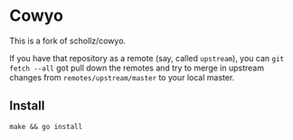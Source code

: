 # Cowyo

This is a fork of schollz/cowyo.

If you have that repository as a remote (say, called `upstream`), you can `git fetch --all` got pull down the remotes and try to merge in upstream changes from `remotes/upstream/master` to your local master.

## Install

`make && go install`
